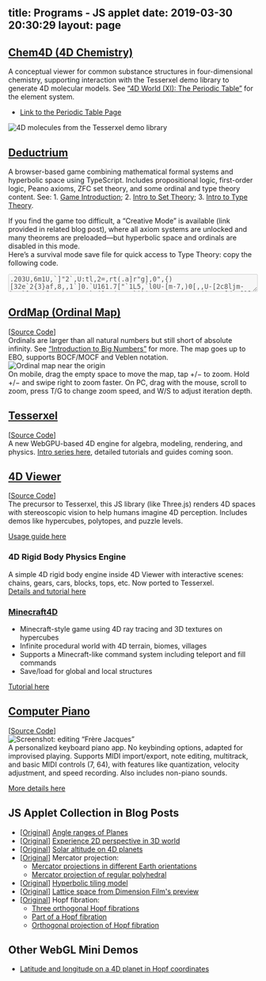 title: Programs - JS applet
date: 2019-03-30 20:30:29
layout: page
---
<div class="markdown-body">

## [Chem4D (4D Chemistry)](https://wxyhly.github.io/Chem4D/)
A conceptual viewer for common substance structures in four-dimensional chemistry, supporting interaction with the Tesserxel demo library to generate 4D molecular models. See [“4D World (XI): The Periodic Table”](/archives/elem4d/) for the element system.
- [Link to the Periodic Table Page](https://wxyhly.github.io/Chem4D/periodic/)

![4D molecules from the Tesserxel demo library](/img/chemie006.jpg?size=500x)
## [Deductrium](https://wxyhly.github.io/deductrium/)
A browser-based game combining mathematical formal systems and hyperbolic space using TypeScript. Includes propositional logic, first-order logic, Peano axioms, ZFC set theory, and some ordinal and type theory content. See: 1. [Game Introduction](https://github.com/wxyhly/deductrium/blob/main/readme_en.md); 2. [Intro to Set Theory](/archives/1stlogic/); 3. [Intro to Type Theory](/archives/hottese/).

If you find the game too difficult, a “Creative Mode” is available (link provided in related blog post), where all axiom systems are unlocked and many theorems are preloaded—but hyperbolic space and ordinals are disabled in this mode.  
Here’s a survival mode save file for quick access to Type Theory: copy the following code.

<textarea id="progress-hott" style="width:100%" disabled>.203U,6m1U,`]"2`,U:tl,2=,rt(.a]r"g],0",{)[32e`2{3}af,8,,1`]0.`U161.7["`1L5,`l0U-[m-7,)0[,,U-[2c8ljm-b"5`]4=,a[9,.`2..4"e`#j],0(,,,:`i`i9a,1"09.yo0,3(`p,rU[d73]}l.g`.-"j198]e.]c",)""p"-0fo[[U.o1ph=2#,</textarea>
<script>
    const textarea = document.getElementById("progress-hott");
    textarea.onclick = window.onload = function() {
        textarea.select(); // Select all content
    };
</script>

## [OrdMap (Ordinal Map)](https://wxyhly.github.io/ordmap/)
[[Source Code](https://github.com/wxyhly/ordmap)]  
Ordinals are larger than all natural numbers but still short of absolute infinity. See [“Introduction to Big Numbers”](/archives/ggg-ord/) for more. The map goes up to EBO, supports BOCF/MOCF and Veblen notation.  
![Ordinal map near the origin](/img/ord006.png)  
On mobile, drag the empty space to move the map, tap +/− to zoom. Hold +/− and swipe right to zoom faster. On PC, drag with the mouse, scroll to zoom, press T/G to change zoom speed, and W/S to adjust iteration depth.

## [Tesserxel](https://wxyhly.github.io/tesserxel/examples/#)
[[Source Code](https://github.com/wxyhly/tesserxel)]  
A new WebGPU-based 4D engine for algebra, modeling, rendering, and physics. [Intro series here](/categories/Tesserxel系列/), detailed tutorials and guides coming soon.

## [4D Viewer](/4dViewer/)  
[[Source Code](https://github.com/wxyhly/4dViewer)]  
The precursor to Tesserxel, this JS library (like Three.js) renders 4D spaces with stereoscopic vision to help humans imagine 4D perception. Includes demos like hypercubes, polytopes, and puzzle levels.

[Usage guide here](/archives/eye3d/)

### 4D Rigid Body Physics Engine  
A simple 4D rigid body engine inside 4D Viewer with interactive scenes: chains, gears, cars, blocks, tops, etc. Now ported to Tesserxel.  
[Details and tutorial here](/archives/newton4/)

### [Minecraft4D](/4dViewer/minecraft4d/)  
- Minecraft-style game using 4D ray tracing and 3D textures on hypercubes  
- Infinite procedural world with 4D terrain, biomes, villages  
- Supports a Minecraft-like command system including teleport and fill commands  
- Save/load for global and local structures  

[Tutorial here](/archives/mc4tutorial/)

## [Computer Piano](/Eop/)  
[[Source Code](https://github.com/wxyhly/Eop)]  
![Screenshot: editing “Frère Jacques”](img/eopplt002.png)  
A personalized keyboard piano app. No keybinding options, adapted for improvised playing. Supports MIDI import/export, note editing, multitrack, and basic MIDI controls (7, 64), with features like quantization, velocity adjustment, and speed recording. Also includes non-piano sounds.

[More details here](/archives/Eop-Analogue/)

## JS Applet Collection in Blog Posts
- [[Original](/archives/subspace-angle/)] [Angle ranges of Planes](/three/angle_range.html)
- [[Original](/archives/eye2d/)] [Experience 2D perspective in 3D world](/three/3dviewer42der.html)
- [[Original](/archives/orbit4d/)] [Solar altitude on 4D planets](/three/4dOrbit.html)
- [[Original](/archives/projearth/)] Mercator projection:
    + [Mercator projections in different Earth orientations](/three/shaderEarth.html)
    + [Mercator projection of regular polyhedral](/three/ployhedralEarth.html)
- [[Original](/archives/escher1/)] [Hyperbolic tiling model](/three/HyperbolicSpace.html)
- [[Original](/archives/josleys4ds/)] [Lattice space from Dimension Film's preview](/three/LatticeViewer.html)
- [[Original](/archives/fibration4ds/)] Hopf fibration:
    + [Three orthogonal Hopf fibrations](/three/Hopf%20fibre1.html)
    + [Part of a Hopf fibration](/three/Hopf%20fibre2.html)
    + [Orthogonal projection of Hopf fibration](/three/Hopf%20fibre3.html)

## Other WebGL Mini Demos
- [Latitude and longitude on a 4D planet in Hopf coordinates](/three/mercator.html)

</div>
